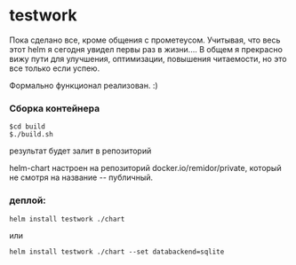 # testwork

Пока сделано все, кроме общения с прометеусом. Учитывая, что весь этот helm я сегодня увидел первы раз в жизни.... В общем я прекрасно вижу пути для улучшения, оптимизации, повышения читаемости, но это все только если успею. 

Формально функционал реализован. :)

### Сборка контейнера

```
$cd build
$./build.sh
```

результат будет залит в репозиторий

helm-chart настроен на репозиторий docker.io/remidor/private, который не смотря на название -- публичный.

### деплой:

```
helm install testwork ./chart 
```

или

```
helm install testwork ./chart --set databackend=sqlite
```
